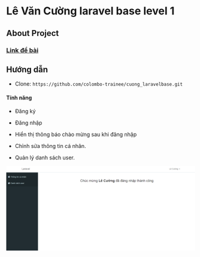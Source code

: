 <h1>Lê Văn Cường laravel base level 1</h1>

## About Project

<h3><a href="https://github.com/colombo-trainee/laravel-base">Link đề bài</a></h3>

## Hướng dẫn

- Clone: `https://github.com/colombo-trainee/cuong_laravelbase.git`

<h4>Tính năng</h4>

- Đăng ký

- Đăng nhập

- Hiển thị thông báo chào mừng sau khi đăng nhập

- Chỉnh sửa thông tin cá nhân.

-  Quản lý danh sách user.

<img src="laravelbase.png" >